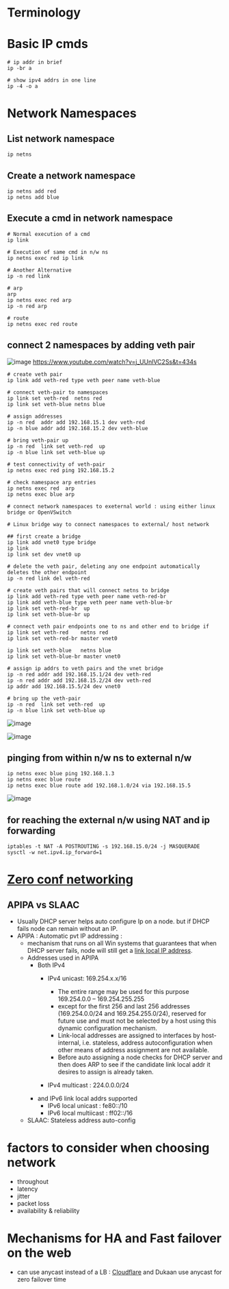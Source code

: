 # Terminology
# Basic IP cmds
    # ip addr in brief
    ip -br a

    # show ipv4 addrs in one line
    ip -4 -o a
   

# Network Namespaces
## List network namespace
    ip netns

## Create a network namespace
    ip netns add red
    ip netns add blue

## Execute a cmd in network namespace

    # Normal execution of a cmd
    ip link
    
    # Execution of same cmd in n/w ns
    ip netns exec red ip link
    
    # Another Alternative
    ip -n red link

    # arp
    arp
    ip netns exec red arp
    ip -n red arp

    # route
    ip netns exec red route

## connect 2 namespaces by adding veth pair
![image](https://github.com/trohit/ik/assets/466385/b584ab2e-11b8-4ec6-9225-de2a6b7b1d5e)
https://www.youtube.com/watch?v=j_UUnlVC2Ss&t=434s

    # create veth pair
    ip link add veth-red type veth peer name veth-blue

    # connect veth-pair to namespaces
    ip link set veth-red  netns red
    ip link set veth-blue netns blue

    # assign addresses
    ip -n red  addr add 192.168.15.1 dev veth-red
    ip -n blue addr add 192.168.15.2 dev veth-blue

    # bring veth-pair up
    ip -n red  link set veth-red  up
    ip -n blue link set veth-blue up

    # test connectivity of veth-pair
    ip netns exec red ping 192.168.15.2 

    # check namespace arp entries
    ip netns exec red  arp
    ip netns exec blue arp

    # connect network namespaces to exeternal world : using either linux bridge or OpenVSwitch
    
    # Linux bridge way to connect namespaces to external/ host network

    ## first create a bridge
    ip link add vnet0 type bridge
    ip link
    ip link set dev vnet0 up

    # delete the veth pair, deleting any one endpoint automatically deletes the other endpoint
    ip -n red link del veth-red

    # create veth pairs that will connect netns to bridge
    ip link add veth-red type veth peer name veth-red-br
    ip link add veth-blue type veth peer name veth-blue-br
    ip link set veth-red-br  up
    ip link set veth-blue-br up

    # connect veth pair endpoints one to ns and other end to bridge if
    ip link set veth-red    netns red
    ip link set veth-red-br master vnet0

    ip link set veth-blue   netns blue
    ip link set veth-blue-br master vnet0

    # assign ip addrs to veth pairs and the vnet bridge
    ip -n red addr add 192.168.15.1/24 dev veth-red
    ip -n red addr add 192.168.15.2/24 dev veth-red
    ip addr add 192.168.15.5/24 dev vnet0
    
    # bring up the veth-pair
    ip -n red  link set veth-red  up
    ip -n blue link set veth-blue up

![image](https://github.com/trohit/ik/assets/466385/68c68d38-7694-48e3-b83f-00fac2cd0626)

![image](https://github.com/trohit/ik/assets/466385/30fc1948-a472-48ce-9c09-9ffd971ec19d)

## pinging from within n/w ns to external n/w

    ip netns exec blue ping 192.168.1.3
    ip netns exec blue route
    ip netns exec blue route add 192.168.1.0/24 via 192.168.15.5

![image](https://github.com/trohit/ik/assets/466385/80484202-c5dc-4690-a015-e7e55d92abcc)

## for reaching the external n/w using NAT and ip forwarding

    iptables -t NAT -A POSTROUTING -s 192.168.15.0/24 -j MASQUERADE
    sysctl -w net.ipv4.ip_forward=1

    
## 
# [Zero conf networking](https://en.wikipedia.org/wiki/Zero-configuration_networking)
## APIPA vs SLAAC
- Usually DHCP server helps auto configure Ip on a node. but if DHCP fails node can remain without an IP.
- APIPA : Automatic pvt IP addressing :
  - mechanism that runs on all Win systems that guarantees that when DHCP server fails, node will still get a [link local IP address](https://en.wikipedia.org/wiki/Link-local_address).
  - Addresses used in APIPA
    - Both IPv4
      - IPv4 unicast: 169.254.x.x/16
        - The entire range may be used for this purpose 169.254.0.0 – 169.254.255.255
        - except for the first 256 and last 256 addresses (169.254.0.0/24 and 169.254.255.0/24), reserved for future use and must not be selected by a host using this dynamic configuration mechanism.
        - Link-local addresses are assigned to interfaces by host-internal, i.e. stateless, address autoconfiguration when other means of address assignment are not available.
        - Before auto assigning a node checks for DHCP server and then does ARP to see if the candidate link local addr it desires to assign is already taken.
 
      - IPv4 multicast : 224.0.0.0/24
    - and IPv6 link local addrs supported
      - IPv6 local unicast : fe80::/10
      - IPv6 local multiicast : ff02::/16
  - SLAAC: Stateless address auto-config 
# factors to consider when choosing network
- throughout
- latency
- jitter
- packet loss
- availability & reliability

# Mechanisms for HA and Fast failover on the web  
- can use anycast instead of a LB : [Cloudflare](https://blog.cloudflare.com/cloudflares-architecture-eliminating-single-p/) and Dukaan use anycast for zero failover time
